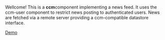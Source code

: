 Wellcome! This is a **ccm**component implementing
a news feed. It uses the ccm-user component to 
restrict news posting to authenticated users.
News are fetched via a remote server providing a
ccm-compatible datastore interface.

[Demo](moritzkemp.github.io/ccm-news_feed)
